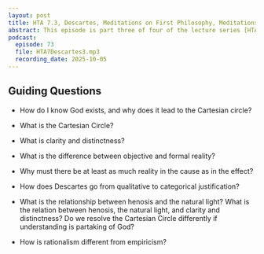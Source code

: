 ```yaml
---
layout: post
title: HTA 7.3, Descartes, Meditations on First Philosophy, Meditations 1-3, Third Meditation, Part One
abstract: This episode is part three of four of the lecture series [HTA 7] on René Descartes's Meditations on First Philosophy, Meditations 1-3, as well as part one of two of the Third Meditation.
podcast:
  episode: 73
  file: HTA7Descartes3.mp3
  recording_date: 2025-10-05
---
```


## Guiding Questions

* How do I know God exists, and why does it lead to the Cartesian circle?

* What is the Cartesian Circle?

* What is clarity and distinctness?

* What is the difference between objective and formal reality?

* Why must there be at least as much reality in the cause as in the effect?

* How does Descartes go from qualitative to categorical justification?

* What is the relationship between henosis and the natural light? What is the
relation between henosis, the natural light, and clarity and distinctness? Do we
resolve the Cartesian Circle differently if understanding is partaking of God?

* How is rationalism different from empiricism?
